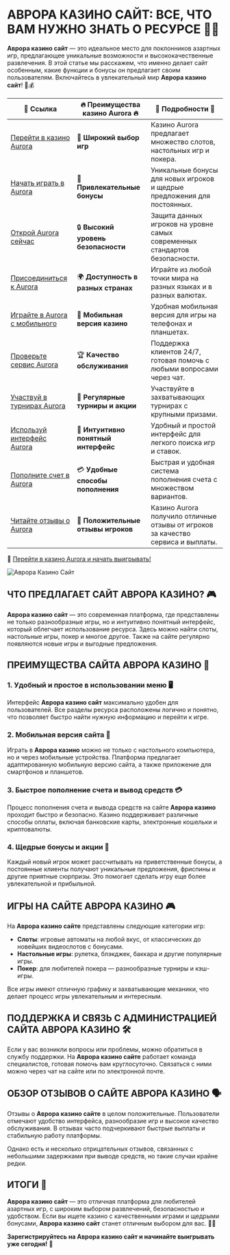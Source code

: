 # АВРОРА КАЗИНО САЙТ: ВСЕ, ЧТО ВАМ НУЖНО ЗНАТЬ О РЕСУРСЕ 🎰🌐

**Аврора казино сайт** — это идеальное место для поклонников азартных игр, предлагающее уникальные возможности и высококачественные развлечения. В этой статье мы расскажем, что именно делает сайт особенным, какие функции и бонусы он предлагает своим пользователям. Включайтесь в увлекательный мир **Аврора казино сайт**! 🌟💰

| 🔗 **Ссылка**                                         | 🔥 **Преимущества казино Aurora** 🔥  | 🌟 **Подробности** 🌟 |
|-----------------------------------------------------|-------------------------------------|----------------------|
| [Перейти в казино Aurora](https://10trafic-stat2.com/click/668546556bcc6313411604bd/6766/13032/subaccount) | 🎰 **Широкий выбор игр**           | Казино Aurora предлагает множество слотов, настольных игр и покера. |
| [Начать играть в Aurora](https://10trafic-stat2.com/click/668546556bcc6313411604bd/6766/13032/subaccount) | 💸 **Привлекательные бонусы**      | Уникальные бонусы для новых игроков и щедрые предложения для постоянных. |
| [Открой Aurora сейчас](https://10trafic-stat2.com/click/668546556bcc6313411604bd/6766/13032/subaccount) | 🔒 **Высокий уровень безопасности** | Защита данных игроков на уровне самых современных стандартов безопасности. |
| [Присоединиться к Aurora](https://10trafic-stat2.com/click/668546556bcc6313411604bd/6766/13032/subaccount) | 🌍 **Доступность в разных странах** | Играйте из любой точки мира на разных языках и в разных валютах. |
| [Играйте в Aurora с мобильного](https://10trafic-stat2.com/click/668546556bcc6313411604bd/6766/13032/subaccount) | 📱 **Мобильная версия казино**    | Удобная мобильная версия для игры на телефонах и планшетах. |
| [Проверьте сервис Aurora](https://10trafic-stat2.com/click/668546556bcc6313411604bd/6766/13032/subaccount) | 🏆 **Качество обслуживания**      | Поддержка клиентов 24/7, готовая помочь с любыми вопросами через чат. |
| [Участвуй в турнирах Aurora](https://10trafic-stat2.com/click/668546556bcc6313411604bd/6766/13032/subaccount) | 🎉 **Регулярные турниры и акции** | Участвуйте в захватывающих турнирах с крупными призами. |
| [Используй интерфейс Aurora](https://10trafic-stat2.com/click/668546556bcc6313411604bd/6766/13032/subaccount) | 🎯 **Интуитивно понятный интерфейс** | Удобный и простой интерфейс для легкого поиска игр и ставок. |
| [Пополните счет в Aurora](https://10trafic-stat2.com/click/668546556bcc6313411604bd/6766/13032/subaccount) | 💳 **Удобные способы пополнения** | Быстрая и удобная система пополнения счета с множеством вариантов. |
| [Читайте отзывы о Aurora](https://10trafic-stat2.com/click/668546556bcc6313411604bd/6766/13032/subaccount) | 💬 **Положительные отзывы игроков** | Казино Aurora получило отличные отзывы от игроков за качество сервиса и выплаты. |

🔗 [Перейти в казино Aurora и начать выигрывать!](https://10trafic-stat2.com/click/668546556bcc6313411604bd/6766/13032/subaccount)

![Аврора Казино Сайт](https://sun9-55.userapi.com/impf/pvHcDS8RQKOlTEfnzAUtqgme41ybo6x1hJ1hrw/PuPxScH4DZc.jpg?size=1920x768&quality=95&crop=585,0,1300,519&sign=cf0b99c68af82279fa7dc90bfb1fd736&type=cover_group)

## ЧТО ПРЕДЛАГАЕТ САЙТ АВРОРА КАЗИНО? 🎮

**Аврора казино сайт** — это современная платформа, где представлены не только разнообразные игры, но и интуитивно понятный интерфейс, который облегчает использование ресурса. Здесь можно найти слоты, настольные игры, покер и многое другое. Также на сайте регулярно появляются новые игры и выгодные предложения.

## ПРЕИМУЩЕСТВА САЙТА АВРОРА КАЗИНО 🌟

### 1. **Удобный и простое в использовании меню** 🖥️
Интерфейс **Аврора казино сайт** максимально удобен для пользователей. Все разделы ресурса расположены логично и понятно, что позволяет быстро найти нужную информацию и перейти к игре.

### 2. **Мобильная версия сайта** 📱
Играть в **Аврора казино** можно не только с настольного компьютера, но и через мобильные устройства. Платформа предлагает адаптированную мобильную версию сайта, а также приложение для смартфонов и планшетов.

### 3. **Быстрое пополнение счета и вывод средств** 💳
Процесс пополнения счета и вывода средств на сайте **Аврора казино** проходит быстро и безопасно. Казино поддерживает различные способы оплаты, включая банковские карты, электронные кошельки и криптовалюты.

### 4. **Щедрые бонусы и акции** 🎁
Каждый новый игрок может рассчитывать на приветственные бонусы, а постоянные клиенты получают уникальные предложения, фриспины и другие приятные сюрпризы. Это помогает сделать игру еще более увлекательной и прибыльной.

## ИГРЫ НА САЙТЕ АВРОРА КАЗИНО 🎮

На **Аврора казино сайте** представлены следующие категории игр:

- **Слоты**: игровые автоматы на любой вкус, от классических до новейших видеослотов с бонусами.
- **Настольные игры**: рулетка, блэкджек, баккара и другие популярные игры.
- **Покер**: для любителей покера — разнообразные турниры и кэш-игры.

Все игры имеют отличную графику и захватывающие механики, что делает процесс игры увлекательным и интересным.

## ПОДДЕРЖКА И СВЯЗЬ С АДМИНИСТРАЦИЕЙ САЙТА АВРОРА КАЗИНО 🛠️

Если у вас возникли вопросы или проблемы, можно обратиться в службу поддержки. На **Аврора казино сайте** работает команда специалистов, готовая помочь вам круглосуточно. Связаться с ними можно через чат на сайте или по электронной почте.

## ОБЗОР ОТЗЫВОВ О САЙТЕ АВРОРА КАЗИНО 🗣️

Отзывы о **Аврора казино сайте** в целом положительные. Пользователи отмечают удобство интерфейса, разнообразие игр и высокое качество обслуживания. В отзывах часто подчеркивают быстрые выплаты и стабильную работу платформы.

Однако есть и несколько отрицательных отзывов, связанных с небольшими задержками при выводе средств, но такие случаи крайне редки.

## ИТОГИ 🎉

**Аврора казино сайт** — это отличная платформа для любителей азартных игр, с широким выбором развлечений, безопасностью и удобством. Если вы ищете казино с качественными играми и щедрыми бонусами, **Аврора казино сайт** станет отличным выбором для вас. 🌟🎰

**Зарегистрируйтесь на **Аврора казино сайт** и начинайте выигрывать уже сегодня!** 🚀
